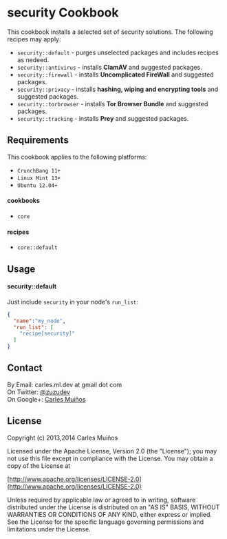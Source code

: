 # security Cookbook

This cookbook installs a selected set of security solutions.
The following recipes may apply:

- `security::default`    - purges unselected packages and includes recipes as nedeed.
- `security::antivirus`  - installs __ClamAV__ and suggested packages.
- `security::firewall`   - installs __Uncomplicated FireWall__ and suggested packages.
- `security::privacy`    - installs __hashing, wiping and encrypting tools__ and suggested packages.
- `security::torbrowser` - installs __Tor Browser Bundle__ and suggested packages.
- `security::tracking`   - installs __Prey__ and suggested packages.


## Requirements

This cookbook applies to the following platforms:  
- `CrunchBang 11+`
- `Linux Mint 13+`
- `Ubuntu 12.04+`

#### cookbooks
- `core`

#### recipes
- `core::default`


## Usage

#### security::default
Just include `security` in your node's `run_list`:

```json
{
  "name":"my_node",
  "run_list": [
    "recipe[security]"
  ]
}
```


## Contact

By Email:   carles.ml.dev at gmail dot com  
On Twitter: [@zuzudev](https://twitter.com/zuzudev)  
On Google+: [Carles Muiños](https://plus.google.com/109480759201585988691)


## License

Copyright (c) 2013,2014 Carles Muiños

Licensed under the Apache License, Version 2.0 (the "License");
you may not use this file except in compliance with the License.
You may obtain a copy of the License at

[http://www.apache.org/licenses/LICENSE-2.0](http://www.apache.org/licenses/LICENSE-2.0)

Unless required by applicable law or agreed to in writing, software
distributed under the License is distributed on an "AS IS" BASIS,
WITHOUT WARRANTIES OR CONDITIONS OF ANY KIND, either express or implied.
See the License for the specific language governing permissions and
limitations under the License.

